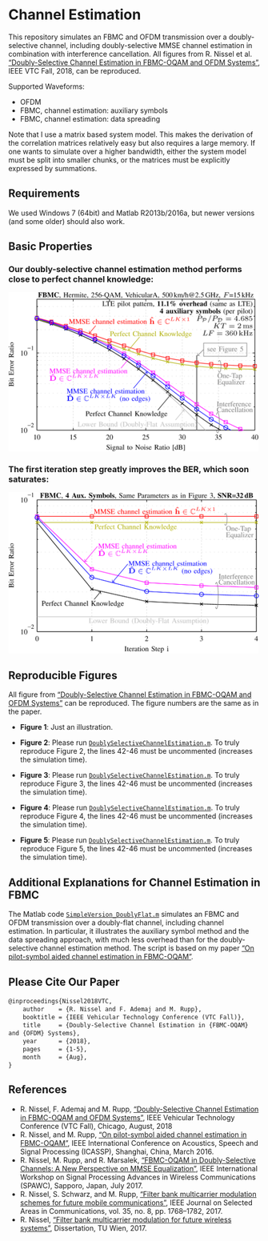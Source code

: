 # Channel Estimation


This repository simulates an FBMC and OFDM transmission over a doubly-selective channel, including doubly-selective MMSE channel estimation in combination with interference cancellation.
All figures from R. Nissel et al. [“Doubly-Selective Channel Estimation in
FBMC-OQAM and OFDM Systems”](https://publik.tuwien.ac.at/files/publik_270559.pdf), IEEE VTC Fall, 2018, can be reproduced.


Supported Waveforms:

- OFDM 
- FBMC, channel estimation: auxiliary symbols
- FBMC, channel estimation: data spreading


Note that I use a matrix based system model. This makes the derivation of the correlation matrices relatively easy but also requires a large memory. If one wants to simulate over a higher bandwidth, either the system model must be split into smaller chunks, or the matrices must be explicitly expressed by summations.  


## Requirements
We used Windows 7 (64bit) and Matlab R2013b/2016a, but newer versions (and some older) should also work.


## Basic Properties

### Our doubly-selective channel estimation method performs close to perfect channel knowledge:
<img src="png/Figure3.png" width=500 >


### The first iteration step greatly improves the BER, which soon saturates:
<img src="png/Figure5.png" width=501>


## Reproducible Figures

All figure from [“Doubly-Selective Channel Estimation in FBMC-OQAM and OFDM Systems”](https://publik.tuwien.ac.at/files/publik_270559.pdf) can be reproduced. The figure numbers are the same as in the paper.



* **Figure  1**: 
Just an illustration.

* **Figure  2**: 
Please run [`DoublySelectiveChannelEstimation.m`](DoublySelectiveChannelEstimation.m). To truly reproduce Figure 2, the lines 42-46 must be uncommented (increases the simulation time). 

* **Figure  3**: 
Please run [`DoublySelectiveChannelEstimation.m`](DoublySelectiveChannelEstimation.m). To truly reproduce Figure 3, the lines 42-46 must be uncommented (increases the simulation time). 

* **Figure  4**: 
Please run [`DoublySelectiveChannelEstimation.m`](DoublySelectiveChannelEstimation.m). To truly reproduce Figure 4, the lines 42-46 must be uncommented (increases the simulation time). 

* **Figure  5**: 
Please run [`DoublySelectiveChannelEstimation.m`](DoublySelectiveChannelEstimation.m). To truly reproduce Figure 5, the lines 42-46 must be uncommented (increases the simulation time). 


## Additional Explanations for Channel Estimation in FBMC
The Matlab code [`SimpleVersion_DoublyFlat.m`](SimpleVersion_DoublyFlat.m) simulates an FBMC and OFDM transmission over a doubly-flat channel, including channel estimation. In particular, it illustrates the auxiliary symbol method and the data spreading approach, with much less overhead than for the doubly-selective channel estimation method. The script is based on my paper [“On pilot-symbol aided channel estimation in FBMC-OQAM”](https://publik.tuwien.ac.at/files/PubDat_248707.pdf).



## Please Cite Our Paper

    @inproceedings{Nissel2018VTC,
		author    = {R. Nissel and F. Ademaj and M. Rupp},
		booktitle = {IEEE Vehicular Technology Conference (VTC Fall)},
		title     = {Doubly-Selective Channel Estimation in {FBMC-OQAM} and {OFDM} Systems},
		year 	  = {2018},
		pages 	  = {1-5}, 
		month 	  = {Aug},
	}


## References
- R. Nissel, F. Ademaj and M. Rupp, [“Doubly-Selective Channel Estimation in FBMC-OQAM and OFDM Systems”](https://publik.tuwien.ac.at/files/publik_270559.pdf), IEEE Vehicular Technology Conference (VTC Fall), Chicago, August, 2018
- R. Nissel, and M. Rupp, [“On pilot-symbol aided channel estimation in FBMC-OQAM”](https://publik.tuwien.ac.at/files/PubDat_248707.pdf), IEEE International Conference on Acoustics, Speech and Signal Processing (ICASSP), Shanghai, China, March 2016.
- R. Nissel, M. Rupp, and R. Marsalek, [“FBMC-OQAM in Doubly-Selective Channels:
A New Perspective on MMSE Equalization”](https://publik.tuwien.ac.at/files/publik_259771.pdf), IEEE International Workshop on Signal Processing Advances in Wireless Communications (SPAWC), Sapporo, Japan, July 2017.
- R. Nissel, S. Schwarz, and M. Rupp, [“Filter bank multicarrier modulation schemes for future mobile communications”](https://publik.tuwien.ac.at/files/publik_260162.pdf), IEEE Journal on Selected Areas in Communications, vol. 35, no. 8, pp. 1768–1782, 2017.
- R. Nissel, [“Filter bank multicarrier modulation for future wireless systems”](http://publik.tuwien.ac.at/files/publik_265168.pdf), Dissertation, TU Wien, 2017.



